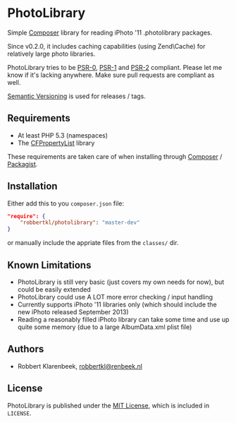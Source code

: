# PhotoLibrary

Simple [Composer](http://getcomposer.org) library for reading iPhoto '11 .photolibrary packages.

Since v0.2.0, it includes caching capabilities (using Zend\Cache) for relatively large photo libraries.

PhotoLibrary tries to be [PSR-0](http://www.php-fig.org/psr/psr-0/), [PSR-1](http://www.php-fig.org/psr/psr-1/) and [PSR-2](http://www.php-fig.org/psr/psr-2/) compliant.
Please let me know if it's lacking anywhere. Make sure pull requests are compliant as well.

[Semantic Versioning](http://semver.org/) is used for releases / tags.

## Requirements

* At least PHP 5.3 (namespaces)
* The [CFPropertyList](https://raw.github.com/rodneyrehm/CFPropertyList) library

These requirements are taken care of when installing through [Composer](http://getcomposer.org) / [Packagist](https://packagist.org/packages/robbertkl/photolibrary).

## Installation

Either add this to you `composer.json` file:

```json
"require": {
    "robbertkl/photolibrary": "master-dev"
}
```

or manually include the appriate files from the `classes/` dir.

## Known Limitations

* PhotoLibrary is still very basic (just covers my own needs for now), but could be easily extended
* PhotoLibrary could use A LOT more error checking / input handling
* Currently supports iPhoto '11 libraries only (which should include the new iPhoto released September 2013)
* Reading a reasonably filled iPhoto library can take some time and use up quite some memory (due to a large AlbumData.xml plist file)

## Authors

* Robbert Klarenbeek, <robbertkl@renbeek.nl>

## License

PhotoLibrary is published under the [MIT License](http://www.opensource.org/licenses/mit-license.php), which is included in `LICENSE`.
